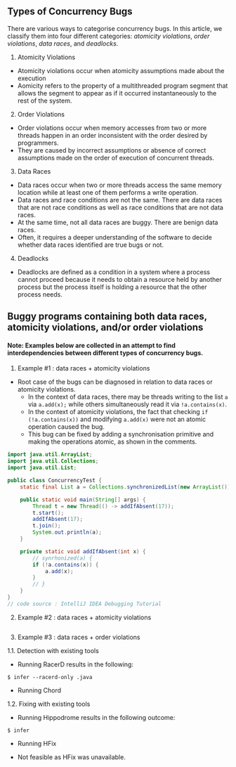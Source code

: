 ## Types of Concurrency Bugs

There are various ways to categorise concurrency bugs. In this article, we classify them into four different categories: _atomicity violations_, _order violations_, _data races_, and _deadlocks_.

1. Atomicity Violations
- Atomicity violations occur when atomicity assumptions made about the execution 
- Aomicity refers to the property of a multithreaded program segment that allows the segment to appear as if it occurred instantaneously to the rest of the system.
<!-- [[1]](#1) -->

2. Order Violations
- Order violations occur when memory accesses from two or more threads happen in an order inconsistent with the order desired by programmers.
- They are caused by incorrect assumptions or absence of correct assumptions made on the order of execution of concurrent threads.

3. Data Races
- Data races occur when two or more threads access the same memory location while at least one of them performs a write operation.
- Data races and race conditions are not the same. There are data races that are not race conditions as well as race conditions that are not data races.
- At the same time, not all data races are buggy. There are benign data races.
- Often, it requires a deeper understanding of the software to decide whether data races identified are true bugs or not.

4. Deadlocks
- Deadlocks are defined as a condition in a system where a process cannot proceed because it needs to obtain a resource held by another process but the process itself is holding a resource that the other process needs.


## Buggy programs containing both data races, atomicity violations, and/or order violations

#### Note: Examples below are collected in an attempt to find interdependencies between different types of concurrency bugs.

1. Example #1 : data races + atomicity violations

- Root case of the bugs can be diagnosed in relation to data races or atomicity violations.
  * In the context of data races, there may be threads writing to the list `a` via `a.add(x);` while others simultaneously read it via `!a.contains(x)`.
  * In the context of atomicity violations, the fact that checking `if (!a.contains(x))` and modifying `a.add(x)` were not an atomic operation caused the bug.
  * This bug can be fixed by adding a synchronisation primitive and making the operations atomic, as shown in the comments.

```java
import java.util.ArrayList;
import java.util.Collections;
import java.util.List;

public class ConcurrencyTest {
    static final List a = Collections.synchronizedList(new ArrayList());

    public static void main(String[] args) {
        Thread t = new Thread(() -> addIfAbsent(17));
        t.start();
        addIfAbsent(17);
        t.join();
        System.out.println(a);
    }

    private static void addIfAbsent(int x) {
        // synrhonized(a) {
        if (!a.contains(x)) {
            a.add(x);
        }
        // }
    }
}
// code source : IntelliJ IDEA Debugging Tutorial
```

2. Example #2 : data races + atomicity violations


```java


```


3. Example #3 : data races + order violations






1.1. Detection with existing tools

- Running RacerD results in the following:

```console
$ infer --racerd-only .java

```

- Running Chord


1.2. Fixing with existing tools

- Running Hippodrome results in the following outcome:

```console
$ infer

```

- Running HFix
+ Not feasible as HFix was unavailable.




<!-- ### References
<a id="1">[1]</a> 
 -->
